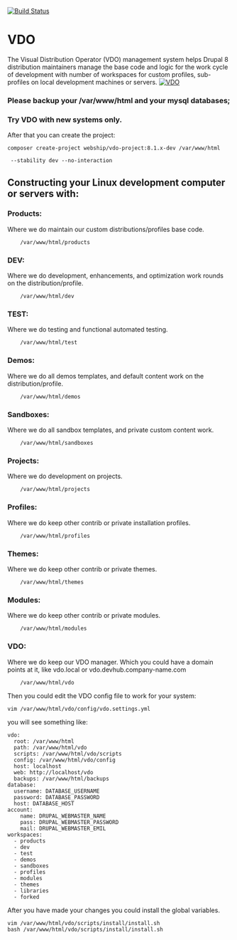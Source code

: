 [![Build Status](https://travis-ci.org/webship/vdo.svg?branch=8.x-1.x)](https://travis-ci.org/webship/vdo)
# VDO

The Visual Distribution Operator (VDO) management system helps
 Drupal 8 distribution maintainers manage the base code and logic for the
 work cycle of development with number of workspaces for custom profiles,
 sub-profiles on local development machines or servers.
[![VDO](https://www.drupal.org/files/project-images/VDO-logo.png)](https://www.drupal.org/project/vdo)


### Please backup your /var/www/html and your mysql databases;
### Try VDO with new systems only.

After that you can create the project:

```
composer create-project webship/vdo-project:8.1.x-dev /var/www/html

 --stability dev --no-interaction
```

## Constructing your Linux development computer or servers with:


### Products:

Where we do maintain our custom distributions/profiles base code.

```
    /var/www/html/products
```

### DEV:

Where we do development, enhancements, and optimization work rounds
 on the distribution/profile.

```
    /var/www/html/dev
```

### TEST:

Where we do testing and functional automated testing.

```
    /var/www/html/test
```

### Demos:

Where we do all demos templates, and default content work on
 the distribution/profile.
```
    /var/www/html/demos
```

### Sandboxes:

Where we do all sandbox templates, and private custom content work.

```
    /var/www/html/sandboxes
```

### Projects:

Where we do development on projects.

```
    /var/www/html/projects
```

### Profiles:

Where we do keep other contrib or private installation profiles.
```
    /var/www/html/profiles
```

### Themes:

Where we do keep other contrib or private themes.
```
    /var/www/html/themes
```

### Modules:

Where we do keep other contrib or private modules.
```
    /var/www/html/modules
```

### VDO:

Where we do keep our VDO manager.
Which you could have a domain points at it, like vdo.local
 or vdo.devhub.company-name.com

```
    /var/www/html/vdo
```

Then you could edit the VDO config file to work for your system:
```
vim /var/www/html/vdo/config/vdo.settings.yml
```

you will see something like:
```
vdo:
  root: /var/www/html
  path: /var/www/html/vdo
  scripts: /var/www/html/vdo/scripts
  config: /var/www/html/vdo/config
  host: localhost
  web: http://localhost/vdo
  backups: /var/www/html/backups
database:
  username: DATABASE_USERNAME
  password: DATABASE_PASSWORD
  host: DATABASE_HOST
account:
    name: DRUPAL_WEBMASTER_NAME
    pass: DRUPAL_WEBMASTER_PASSWORD
    mail: DRUPAL_WEBMASTER_EMIL
workspaces:
  - products
  - dev
  - test
  - demos
  - sandboxes
  - profiles
  - modules
  - themes
  - libraries
  - forked
```


After you have made your changes you could install the global variables.

```
vim /var/www/html/vdo/scripts/install/install.sh
bash /var/www/html/vdo/scripts/install/install.sh
```
